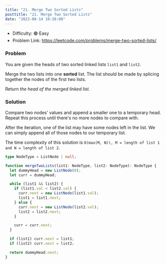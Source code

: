 ```yaml
---
title: "21. Merge Two Sorted Lists"
posttitle: "21. Merge Two Sorted Lists"
date: "2023-08-14 10:38:00"
---
```


- Difficulty: 🟢 Easy
- Problem Link: https://leetcode.com/problems/merge-two-sorted-lists/

### Problem

You are given the heads of two sorted linked lists `list1` and `list2`.

Merge the two lists into one **sorted** list. The list should be made by splicing together the nodes of the first two lists.

Return _the head of the merged linked list_.

### Solution

Compare two nodes' values and append a smaller one to a temporary head. Repeat this process until there's no more nodes to compare with.

After the iteration, one of the list may have some nodes left in the list. We can simply append all of those nodes to our temporary list.

The time complexity of this solution is `O(max(M, N)), M = length of list 1 and N = length of list 2`.

```ts
type NodeType = ListNode | null;

function mergeTwoLists(list1: NodeType, list2: NodeType): NodeType {
  let dummyHead = new ListNode(0);
  let curr = dummyHead;

  while (list1 && list2) {
    if (list1.val < list2.val) {
      curr.next = new ListNode(list1.val);
      list1 = list1.next;
    } else {
      curr.next = new ListNode(list2.val);
      list2 = list2.next;
    }

    curr = curr.next;
  }

  if (list1) curr.next = list1;
  if (list2) curr.next = list2;

  return dummyHead.next;
}
```
